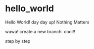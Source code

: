 # hello_world
Hello World! day day up! Nothing Matters

wawa! create a new branch. cool!!

step by step
